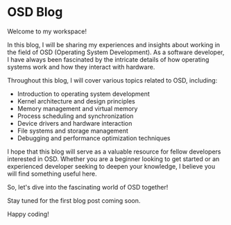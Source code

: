 # OSD Blog

Welcome to my workspace!

In this blog, I will be sharing my experiences and insights about working in the field of OSD (Operating System Development). As a software developer, I have always been fascinated by the intricate details of how operating systems work and how they interact with hardware.

Throughout this blog, I will cover various topics related to OSD, including:

- Introduction to operating system development
- Kernel architecture and design principles
- Memory management and virtual memory
- Process scheduling and synchronization
- Device drivers and hardware interaction
- File systems and storage management
- Debugging and performance optimization techniques

I hope that this blog will serve as a valuable resource for fellow developers interested in OSD. Whether you are a beginner looking to get started or an experienced developer seeking to deepen your knowledge, I believe you will find something useful here.

So, let's dive into the fascinating world of OSD together!

Stay tuned for the first blog post coming soon.

Happy coding!
